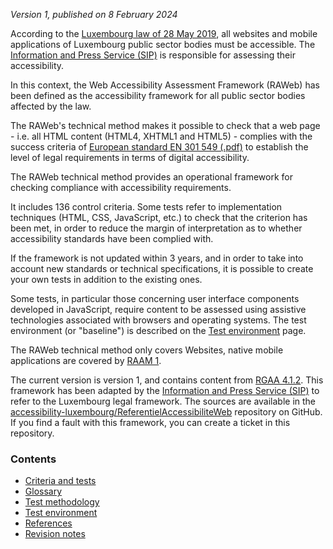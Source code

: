 *Version 1, published on 8 February 2024*

According to the [Luxembourg law of 28 May 2019](http://legilux.public.lu/eli/etat/leg/loi/2019/05/28/a373/jo), all websites and mobile applications of Luxembourg public sector bodies must be accessible. 
The [Information and Press Service (SIP)](https://sip.gouvernement.lu/) is responsible for assessing their accessibility.

In this context, the Web Accessibility Assessment Framework (RAWeb) has been defined as the accessibility framework for all public sector bodies affected by the law.

The RAWeb's technical method makes it possible to check that a web page - i.e. all HTML content (HTML4, XHTML1 and HTML5) - complies with the success criteria of [European standard EN 301 549 (.pdf)](https://www.etsi.org/deliver/etsi_en/301500_301599/301549/03.02.01_60/en_301549v030201p.pdf) to establish the level of legal requirements in terms of digital accessibility.

The RAWeb technical method provides an operational framework for checking compliance with accessibility requirements.

It includes 136 control criteria. Some tests refer to implementation techniques (HTML, CSS, JavaScript, etc.) to check that the criterion has been met, in order to reduce the margin of interpretation as to whether accessibility standards have been complied with.

If the framework is not updated within 3 years, and in order to take into account new standards or technical specifications, it is possible to create your own tests in addition to the existing ones.

Some tests, in particular those concerning user interface components developed in JavaScript, require content to be assessed using assistive technologies associated with browsers and operating systems. The test environment (or "baseline") is described on the [Test environment](environnement.html) page. 

The RAWeb technical method only covers Websites, native mobile applications are covered by [RAAM 1](../raam1/index.html).

The current version is version 1, and contains content from [RGAA 4.1.2](https://accessibilite.numerique.gouv.fr/). This framework has been adapted by the [Information and Press Service (SIP)](https://sip.gouvernement.lu/) to refer to the Luxembourg legal framework. The sources are available in the [accessibility-luxembourg/ReferentielAccessibiliteWeb](https://github.com/accessibility-luxembourg/ReferentielAccessibiliteWeb) repository on GitHub.
If you find a fault with this framework, you can create a ticket in this repository. 

### Contents

  * [Criteria and tests](criteres.html)
  * [Glossary](glossaire.html)
  * [Test methodology](methodo-test.html)
  * [Test environment](environnement.html)
  * [References](references.html)
  * [Revision notes](notes-revision.html)